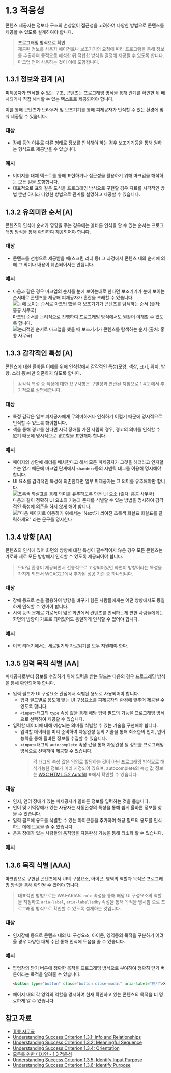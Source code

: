 # 1.3 적응성

콘텐츠 제공자는 정보나 구조의 손상없이 접근성을 고려하여 다양한 방법으로 콘텐츠를 제공할 수 있도록 설계하여야 합니다.

> **프로그래밍 방식으로 확인**<br>
> 제공된 정보를 사용자 에이전트나 보조기기의 요청에 따라 프로그램을 통해 정보를 추출하여 동적으로 해석한 뒤 적합한 방식을 결정해 제공될 수 있도록 합니다.
> 마크업 언어 사용하는 것이 이에 포함됩니다.

## 1.3.1 정보와 관계 [A]

피제공자가 인식할 수 있는 구조, 콘텐츠는 프로그래밍 방식을 통해 관계를 확인한 뒤 배치되거나 직접 해석할 수 있는 텍스트로 제공되어야 합니다.

이를 통해 콘텐츠가 브라우저 및 보조기기를 통해 피제공자가 인식할 수 있는 환경에 맞춰 제공될 수 있습니다.

### 대상

- 장애 등의 이유로 다른 형태로 정보를 인식해야 하는 경우 보조기기등을 통해 원하는 형식으로 제공받을 수 있습니다.

### 예시

- 이미지를 대체 텍스트를 통해 표현하거나 접근성을 활용하기 위해 마크업을 해석하는 모든 일을 포함합니다.
- 대표적으로 표와 같은 도식을 프로그래밍 방식으로 구현할 경우 자료를 시각적인 방법 뿐만 아니라 다양한 방법으로 관계를 설명하고 제공할 수 있습니다.

## 1.3.2 유의미한 순서 [A]

콘텐츠의 인식에 순서가 영향을 주는 경우에는 올바른 인식을 할 수 있는 순서는 프로그래밍 방식을 통해 확인하여 제공되어야 합니다.

### 대상

- 콘텐츠를 선형으로 제공받을 때(스크린 리더 등) 그 과정에서 콘텐츠 내의 순서에 의해 그 의미나 내용이 훼손되어서는 안됩니다.

### 예시

- 다음과 같은 경우 마크업의 순서를 눈에 보이는대로 한다면 보조기기가 눈에 보이는 순서대로 콘텐츠를 제공해 피제공자가 혼란을 초래할 수 있습니다.<br>
  ![눈에 보이는 순서로 마크업 했을 때 보조기기가 콘텐츠를 탐색하는 순서 (출처: 홍콩 사무국)](img/03.jpg)<br>
  마크업 순서를 논리적으로 진행하여 프로그래밍 방식에서도 원활이 이해할 수 있도록 합니다.<br>
  ![논리적인 순서로 마크업을 했을 때 보조기기가 콘텐츠를 탐색하는 순서 (출처: 홍콩 사무국)](img/04.jpg)<br>

## 1.3.3 감각적인 특성 [A]

콘텐츠에 대한 올바른 이해를 위해 인식함에서 감각적인 특성(모양, 색상, 크기, 위치, 방향, 소리 등)에만 의존하지 않도록 합니다.

> 감각적 특성 중 색상에 대한 요구사항은 구별성과 연관된 지침으로 1.4.2 에서 추가적으로 설명해줍니다.

### 대상

- 특정 감각은 일부 피제공자에게 무의미하거나 인식하기 어렵기 때문에 명시적으로 인식할 수 있도록 해야합니다.
- 색을 통해 경고를 한다면 시각 장애를 가진 사람의 경우, 경고의 의미를 인식할 수 없기 때문에 명시적으로 경고함을 표현해야 합니다.

### 예시

- 페이지의 상단에 헤더를 배치한다고 해서 모든 피제공자가 그것을 헤더라고 인지할 수는 없기 때문에 마크업 단계에서 `<haeder>`등의 시멘틱 태그를 이용해 명시해야 합니다.
- UI 요소를 감각적인 특성에 의존한다면 일부 피제공자는 그 의미를 유추해야만 합니다.<br>
  ![초록색 화살표를 통해 의미를 유추하도록 만든 UI 요소 (출처: 홍콩 사무국)](img/01.jpg)<br>
  다음과 같이 정확히 UI 요소의 기능과 존재를 식별할 수 있는 방법을 명시하여 감각적인 특성에 의존을 하지 않게 해야 합니다.<br>
  !["다음 페이지로 이동하기 위해서는 'Next'가 씌여진 초록색 화살표 화살표를 클릭하세요" 라는 문구를 명시한다](img/02.jpg)<br>

## 1.3.4 방향 [AA]

콘텐츠의 인식에 있어 화면의 방향에 대한 특성이 필수적이지 않은 경우 모든 콘텐츠는 가로와 세로 모든 방향에서 인식할 수 있도록 제공되어야 합니다.

> 모바일 환경이 제공되면서 전통적으로 고정되어있던 화면이 방향이라는 특성을 가지게 되면서 WCAG2.1에서 추가된 성공 기준 중 하나입니다.

### 대상

- 장애 등으로 손을 활용하여 방향을 바꾸기 힘든 사람들에게는 어떤 방향에서도 동일하게 인식할 수 있어야 합니다.
- 시력 등의 문제로 가로폭이 넓은 화면에서 컨텐츠를 인식하는게 편한 사람들에게는 화면의 방향이 가로로 되어있어도 동일하게 인식할 수 있어야 합니다.

### 예시

- 이북 리더기에서는 세로읽기와 가로읽기를 모두 지원해야 한다.

## 1.3.5 입력 목적 식별 [AA]

피제공자로부터 정보를 수집하기 위해 입력을 받는 필드는 다음의 경우 프로그래밍 방식을 통해 확인되어야 합니다.

- 입력 필드가 UI 구성요소 관점에서 식별된 용도로 사용되어야 합니다.
  - 입력 필드별로 용도에 맞는 UI 구성요소를 피제공자의 환경에 맞추어 제공될 수 있도록 합니다.
  - `<input>`태그의 `type` 속성 값을 통해 해당 입력 필드의 기능을 프로그래밍 방식으로 선택하여 제공할 수 있습니다.
- 입력할 데이터에 대해 예상되는 의미를 식별할 수 있는 기술을 구현해야 합니다.
  - 입력할 데이터를 미리 준비하여 자동완성 등의 기술을 통해 최소한의 인지, 언어능력을 통해 올바른 정보를 수집할 수 있습니다.
  - `<input>`태그의 `autocomplete` 속성 값을 통해 자동완성 될 정보를 프로그래밍 방식으로 선택하여 제공할 수 있습니다.
    > 각 태그의 속성 값은 임의로 할당하는 것이 아닌 프로그래밍 방식으로 해석가능한 정보가 미리 지정되어 있으며, autocomplete의 속성 값 정보는 [W3C HTML 5.2 Autofill](https://www.w3.org/TR/html52/sec-forms.html#sec-autofill) 표에서 확인할 수 있습니다.

### 대상

- 인지, 언어 장애가 있는 피제공자가 올바른 정보를 입력하는 것을 돕습니다.
- 언어 및 기억장애가 있는 사용자는 자동완성의 특성을 통해 쉽게 올바른 정보를 찾을 수 있습니다.
- 입력 필드에 용도를 식별할 수 있는 아이콘등을 추가하여 해당 필드의 용도를 인식하는 데에 도움을 줄 수 있습니다.
- 운동 장애가 있는 사람들의 움직임을 자동완성 기능을 통해 최소화 할 수 있습니다.

### 예시

## 1.3.6 목적 식별 [AAA]

마크업으로 구현된 콘텐츠에서 UI의 구성요소, 아이콘, 영역의 역할과 목적은 프로그래밍 방식을 통해 확인될 수 있어야 합니다.

> 대표적인 방법으로는 WAI-ARIA의 `role` 속성을 통해 해당 UI 구성요소의 역할을 지정하고 `aria-label`, `aria-labelledby` 속성을 통해 목적을 명시함 으로 프로그래밍 방식으로 확인할 수 있도록 설계하는 것입니다.

### 대상

- 인지장애 등으로 콘텐츠 내의 UI 구성요소, 아이콘, 영역등의 목적을 구분하기 어려울 경우 다양한 대체 수단 통해 인식에 도움을 줄 수 있습니다.

### 예시

- 팝업창의 닫기 버튼에 정확한 목적을 프로그래밍 방식으로 부여하여 정확히 닫기 버튼이라는 목적을 알려줄 수 있습니다.

  ```html
  <button type="button" class="button close-modal" aria-label="닫기">X</button>
  ```

- 페이지 내의 각 영역의 역할을 명시하여 현재 확인하고 있는 콘텐츠의 목적을 더 명료하게 알 수 있습니다.

## 참고 자료

- [홍콩 사무국](https://www.ogcio.gov.hk/en/our_work/community/web_mobileapp_accessibility/promulgating_resources/handbook/wcag2a/8_7_sensory_characteristics.html)
- [Understanding Success Criterion 1.3.1: Info and Relationships](https://www.w3.org/WAI/WCAG21/Understanding/info-and-relationships.html)
- [Understanding Success Criterion 1.3.2: Meaningful Sequence](https://www.w3.org/WAI/WCAG21/Understanding/meaningful-sequence.html)
- [Understanding Success Criterion 1.3.4: Orientation](https://www.w3.org/WAI/WCAG21/Understanding/orientation.html)
- [모두를 위한 디자인 - 1.3 적응성](https://a11y.gitbook.io/wcag/1-perceivable/1.3-adaptable)
- [Understanding Success Criterion 1.3.5: Identify Input Purpose
  ](https://www.w3.org/WAI/WCAG21/Understanding/identify-input-purpose.html)
- [Understanding Success Criterion 1.3.6: Identify Purpose](https://www.w3.org/WAI/WCAG21/Understanding/identify-purpose.html)
